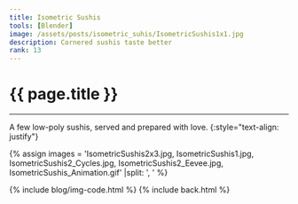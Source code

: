 ```yaml
---
title: Isometric Sushis
tools: [Blender]
image: /assets/posts/isometric_suhis/IsometricSushis1x1.jpg
description: Cornered sushis taste better
rank: 13
---
```


# **{{ page.title }}**
<hr align='left' style='height:{{site.height}}; width:{{site.width}}'>

A few low-poly sushis, served and prepared with love.
{:style="text-align: justify"}

{% assign images = 'IsometricSushis2x3.jpg, IsometricSushis1.jpg, IsometricSushis2_Cycles.jpg, IsometricSushis2_Eevee.jpg, IsometricSushis_Animation.gif'  |split: ', ' %}

{% include blog/img-code.html %}
{% include back.html %}
